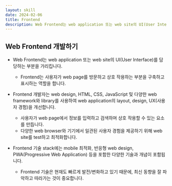 ```yaml
---
layout: skill
date: 2024-02-06
title: Frontend
description: Web Frontend는 web application 또는 web site의 UI(User Interface)를 담당하는 부분을 가리킵니다.
---
```



## Web Frontend 개발하기

- Web Frontend는 web application 또는 web site의 UI(User Interface)를 담당하는 부분을 가리킵니다.
    - Frontend는 사용자가 web page를 방문하고 상호 작용하는 부분을 구축하고 표시하는 역할을 합니다.

- Frontend 개발자는 web design, HTML, CSS, JavaScript 및 다양한 web framework와 library를 사용하여 web application의 layout, design, UX(사용자 경험)을 개선합니다.
    - 사용자가 web page에서 정보를 입력하고 검색하며 상호 작용할 수 있는 요소를 만듭니다.
    - 다양한 web browser와 기기에서 일관된 사용자 경험을 제공하기 위해 web site를 test하고 최적화합니다.

- Frontend 기술 stack에는 mobile 최적화, 반응형 web design, PWA(Progressive Web Application) 등을 포함한 다양한 기술과 개념이 포함됩니다.
    - Frontend 기술은 현재도 빠르게 발전/변화하고 있기 때문에, 최신 동향을 잘 파악하고 따라가는 것이 중요합니다.
